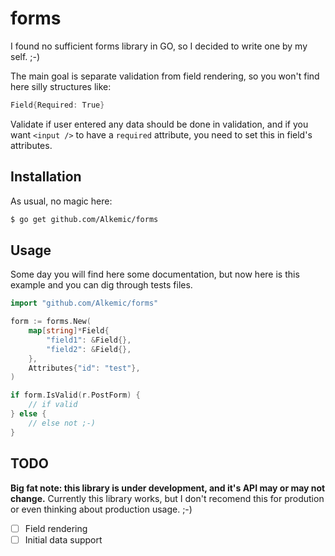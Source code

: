 # forms
I found no sufficient forms library in GO, so I decided to write one by my self. ;-)

The main goal is separate validation from field rendering, so you won't find here silly structures like:

```go
Field{Required: True}
```

Validate if user entered any data should be done in validation, and if you want ``<input />`` to have a ``required`` attribute, you need to set this in field's attributes.

## Installation
As usual, no magic here:
```bash
$ go get github.com/Alkemic/forms
```

## Usage
Some day you will find here some documentation, but now here is this example and you can dig through tests files.
```go
import "github.com/Alkemic/forms"

form := forms.New(
	map[string]*Field{
		"field1": &Field{},
		"field2": &Field{},
	},
	Attributes{"id": "test"},
)

if form.IsValid(r.PostForm) {
    // if valid
} else {
    // else not ;-)
}
```

## TODO
**Big fat note: this library is under development, and it's API may or may not change.**
Currently this library works, but I don't recomend this for prodution or even thinking about production usage. ;-)

* [ ] Field rendering
* [ ] Initial data support
